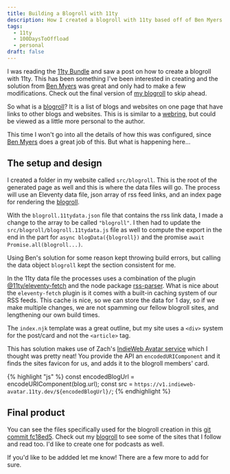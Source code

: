 ```yaml
---
title: Building a Blogroll with 11ty
description: How I created a blogroll with 11ty based off of Ben Myers solution
tags: 
  - 11ty
  - 100DaysToOffload
  - personal
draft: false
---
```


I was reading the [11ty Bundle](https://11tybundle.dev/) and saw a post on how to create a blogroll with 11ty. This has been something I've been interested in creating and the solution from [Ben Myers](https://benmyers.dev/) was great and only had to make a few modifications. Check out the final version of [my blogroll](/blogroll) to skip ahead.

So what is a [blogroll](https://blogroll.org/what-are-blogrolls/)? It is a list of blogs and websites on one page that have links to other blogs and websites. This is is similar to a [webring](https://en.wikipedia.org/wiki/Webring), but could be viewed as a little more personal to the author.

This time I won't go into all the details of how this was configured, since [Ben Myers](https://benmyers.dev/blog/eleventy-blogroll/) does a great job of this. But what is happening here...

## The setup and design

I created a folder in my website called `src/blogroll`. This is the root of the generated page as well and this is where the data files will go. The process will use an Eleventy data file, json array of rss feed links, and an index page for rendering the [blogroll](/blogroll).

With the `blogroll.11tydata.json` file that contains the rss link data, I made a change to the array to be called `"blogroll"`. I then had to update the `src/blogroll/blogroll.11tydata.js` file as well to compute the export in the end in the part for `async blogData({blogroll})` and the promise `await Promise.all(blogroll...)`.

Using Ben's solution for some reason kept throwing build errors, but calling the data object `blogroll` kept the section consistent for me.

In the 11ty data file the processes uses a combination of the plugin [@11ty/eleventy-fetch](https://www.11ty.dev/docs/plugins/fetch/) and the node package [rss-parser](https://www.npmjs.com/package/rss-parser). What is nice about the `eleventy-fetch` plugin is it comes with a built-in caching system of our RSS feeds. This cache is nice, so we can store the data for 1 day, so if we make multiple changes, we are not spamming our fellow blogroll sites, and lengthening our own build times.

The `index.njk` template was a great outline, but my site uses a `<div>` system for the post/card and not the `<article>` tag.

This has solution makes use of Zach's [IndieWeb Avatar service](https://www.11ty.dev/docs/services/indieweb-avatar/) which I thought was pretty neat! You provide the API an `encodedURIComponent` and it finds the sites favicon for us, and adds it to the blogroll members' card.

{% highlight "js" %}
const encodedBlogUrl = encodeURIComponent(blog.url);
const src = `https://v1.indieweb-avatar.11ty.dev/${encodedBlogUrl}/`;
{% endhighlight %}

## Final product

You can see the files specifically used for the blogroll creation in this [git commit fc18ed5](https://github.com/cjerrington/cjerrington.github.io/commit/fc18ed51f714f024081b6d9846a1872310e17c7c). Check out my [blogroll](/blogroll) to see some of the sites that I follow and read too. I'd like to create one for podcasts as well. 

If you'd like to be addded let me know! There are a few more to add for sure.